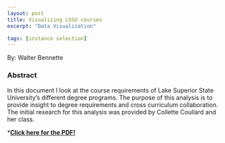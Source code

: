 ```yaml
---
layout: post
title: Visualizing LSSU courses
excerpt: "Data Visualization"

tags: [instance selection]
---
```

By: Walter Bennette

### Abstract
In this document I look at the course requirements of Lake Superior State University’s different degree programs. The purpose of this analysis is to provide insight to degree requirements and cross curriculum collaboration. The initial research for this analysis was provided by Collette Coullard and her class.


***[Click here for the PDF!](/assets/lssu.pdf)**
